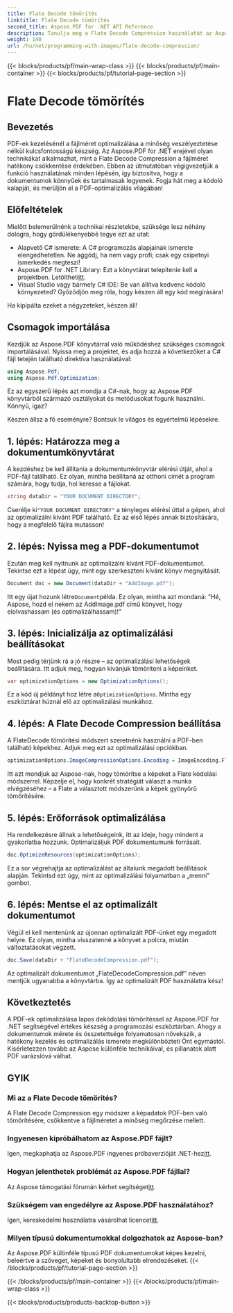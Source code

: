 ```yaml
---
title: Flate Decode tömörítés
linktitle: Flate Decode tömörítés
second_title: Aspose.PDF for .NET API Reference
description: Tanulja meg a Flate Decode Compression használatát az Aspose.PDF for .NET-ben. Hatékonyan optimalizálja a PDF fájl méretét ezzel a lépésről lépésre szóló útmutatóval.
weight: 140
url: /hu/net/programming-with-images/flate-decode-compression/
---
```


{{< blocks/products/pf/main-wrap-class >}}
{{< blocks/products/pf/main-container >}}
{{< blocks/products/pf/tutorial-page-section >}}

# Flate Decode tömörítés

## Bevezetés

PDF-ek kezelésénél a fájlméret optimalizálása a minőség veszélyeztetése nélkül kulcsfontosságú készség. Az Aspose.PDF for .NET erejével olyan technikákat alkalmazhat, mint a Flate Decode Compression a fájlméret hatékony csökkentése érdekében. Ebben az útmutatóban végigvezetjük a funkció használatának minden lépésén, így biztosítva, hogy a dokumentumok könnyűek és tartalmasak legyenek. Fogja hát meg a kódoló kalapját, és merüljön el a PDF-optimalizálás világában!

## Előfeltételek

Mielőtt belemerülnénk a technikai részletekbe, szüksége lesz néhány dologra, hogy gördülékenyebbé tegye ezt az utat:

- Alapvető C# ismerete: A C# programozás alapjainak ismerete elengedhetetlen. Ne aggódj, ha nem vagy profi; csak egy csipetnyi ismerkedés megteszi!
-  Aspose.PDF for .NET Library: Ezt a könyvtárat telepítenie kell a projektben. Letöltheti[itt](https://releases.aspose.com/pdf/net/).
- Visual Studio vagy bármely C# IDE: Be van állítva kedvenc kódoló környezeted? Győződjön meg róla, hogy készen áll egy kód megírására!

Ha kipipálta ezeket a négyzeteket, készen áll!

## Csomagok importálása

Kezdjük az Aspose.PDF könyvtárral való működéshez szükséges csomagok importálásával. Nyissa meg a projektet, és adja hozzá a következőket a C# fájl tetején található direktíva használatával:

```csharp
using Aspose.Pdf;
using Aspose.Pdf.Optimization;
```

Ez az egyszerű lépés azt mondja a C#-nak, hogy az Aspose.PDF könyvtárból származó osztályokat és metódusokat fogunk használni. Könnyű, igaz?

Készen állsz a fő eseményre? Bontsuk le világos és egyértelmű lépésekre.

## 1. lépés: Határozza meg a dokumentumkönyvtárat

A kezdéshez be kell állítania a dokumentumkönyvtár elérési útját, ahol a PDF-fájl található. Ez olyan, mintha beállítaná az otthoni címét a program számára, hogy tudja, hol keresse a fájlokat.

```csharp
string dataDir = "YOUR DOCUMENT DIRECTORY";
```
 Cserélje ki`"YOUR DOCUMENT DIRECTORY"` a tényleges elérési úttal a gépen, ahol az optimalizálni kívánt PDF található. Ez az első lépés annak biztosítására, hogy a megfelelő fájlra mutasson!

## 2. lépés: Nyissa meg a PDF-dokumentumot

Ezután meg kell nyitnunk az optimalizálni kívánt PDF-dokumentumot. Tekintse ezt a lépést úgy, mint egy szerkeszteni kívánt könyv megnyitását.

```csharp
Document doc = new Document(dataDir + "AddImage.pdf");
```
 Itt egy újat hozunk létre`Document`példa. Ez olyan, mintha azt mondaná: "Hé, Aspose, hozd el nekem az AddImage.pdf című könyvet, hogy elolvashassam (és optimalizálhassam)!"

## 3. lépés: Inicializálja az optimalizálási beállításokat

Most pedig térjünk rá a jó részre – az optimalizálási lehetőségek beállítására. Itt adjuk meg, hogyan kívánjuk tömöríteni a képeinket.

```csharp
var optimizationOptions = new OptimizationOptions();
```
 Ez a kód új példányt hoz létre a`OptimizationOptions`. Mintha egy eszköztárat húznál elő az optimalizálási munkához.

## 4. lépés: A Flate Decode Compression beállítása

A FlateDecode tömörítési módszert szeretnénk használni a PDF-ben található képekhez. Adjuk meg ezt az optimalizálási opciókban.

```csharp
optimizationOptions.ImageCompressionOptions.Encoding = ImageEncoding.Flate;
```
Itt azt mondjuk az Aspose-nak, hogy tömörítse a képeket a Flate kódolási módszerrel. Képzelje el, hogy konkrét stratégiát választ a munka elvégzéséhez – a Flate a választott módszerünk a képek gyönyörű tömörítésére.

## 5. lépés: Erőforrások optimalizálása

Ha rendelkezésre állnak a lehetőségeink, itt az ideje, hogy mindent a gyakorlatba hozzunk. Optimalizáljuk PDF dokumentumunk forrásait.

```csharp
doc.OptimizeResources(optimizationOptions);
```
Ez a sor végrehajtja az optimalizálást az általunk megadott beállítások alapján. Tekintsd ezt úgy, mint az optimalizálási folyamatban a „menni” gombot.

## 6. lépés: Mentse el az optimalizált dokumentumot

Végül el kell mentenünk az újonnan optimalizált PDF-ünket egy megadott helyre. Ez olyan, mintha visszatenné a könyvet a polcra, miután változtatásokat végzett.

```csharp
doc.Save(dataDir + "FlateDecodeCompression.pdf");
```
Az optimalizált dokumentumot „FlateDecodeCompression.pdf” néven mentjük ugyanabba a könyvtárba. Így az optimalizált PDF használatra kész!

## Következtetés

A PDF-ek optimalizálása lapos dekódolási tömörítéssel az Aspose.PDF for .NET segítségével értékes készség a programozási eszköztárban. Ahogy a dokumentumok mérete és összetettsége folyamatosan növekszik, a hatékony kezelés és optimalizálás ismerete megkülönbözteti Önt egymástól. Kísérletezzen tovább az Aspose különféle technikáival, és pillanatok alatt PDF varázslóvá válhat.

## GYIK

### Mi az a Flate Decode tömörítés?  
A Flate Decode Compression egy módszer a képadatok PDF-ben való tömörítésére, csökkentve a fájlméretet a minőség megőrzése mellett.

### Ingyenesen kipróbálhatom az Aspose.PDF fájlt?  
Igen, megkaphatja az Aspose.PDF ingyenes próbaverzióját .NET-hez[itt](https://releases.aspose.com/).

### Hogyan jelenthetek problémát az Aspose.PDF fájllal?  
 Az Aspose támogatási fórumán kérhet segítséget[itt](https://forum.aspose.com/c/pdf/10).

### Szükségem van engedélyre az Aspose.PDF használatához?  
 Igen, kereskedelmi használatra vásárolhat licencet[itt](https://purchase.aspose.com/buy).

### Milyen típusú dokumentumokkal dolgozhatok az Aspose-ban?  
Az Aspose.PDF különféle típusú PDF dokumentumokat képes kezelni, beleértve a szöveget, képeket és bonyolultabb elrendezéseket.
{{< /blocks/products/pf/tutorial-page-section >}}

{{< /blocks/products/pf/main-container >}}
{{< /blocks/products/pf/main-wrap-class >}}

{{< blocks/products/products-backtop-button >}}
